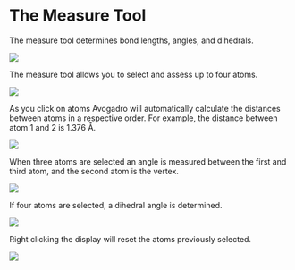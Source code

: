 # The Measure Tool

The measure tool determines bond lengths, angles, and dihedrals.

![][1]

[1]: images/8-measure-tool/0b676e91-6deb-4eaa-8b5f-46774243643b.png

The measure tool allows you to select and assess up to four atoms. 

![][2]

[2]: images/8-measure-tool/f0834455-f16b-4392-8ff4-5bf434c1dd63.png

As you click on atoms Avogadro will automatically calculate the distances between atoms in a respective order. For example, the distance between atom 1 and 2 is 1.376 Å. 

![][3]

[3]: images/8-measure-tool/6adb2241-2518-4a8e-a015-cbb087d4b0f1.png

When three atoms are selected an angle is measured between the first and third atom, and the second atom is the vertex.

![][4]

[4]: images/8-measure-tool/6adb2241-2518-4a8e-a015-cbb087d4b0f1-1.png

If four atoms are selected, a dihedral angle is determined.

![][5]

[5]: images/8-measure-tool/6adb2241-2518-4a8e-a015-cbb087d4b0f1-2.png

Right clicking the display will reset the atoms previously selected.

![][6]

[6]: images/8-measure-tool/79085e4b-2688-40b5-a07c-57b0f58f87a6.png